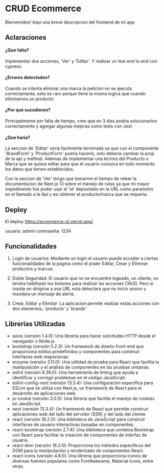 # CRUD Ecommerce

Bienvenidos! Aqui una breve descripcion del frontend de mi app


## Aclaraciones

#### ¿Que falta?

Implementar dos acciones, 'Ver' y 'Editar'. Y realizar un test end to end con cypress.

#### ¿Errores detectados?

Cuando se intenta eliminar una marca la peticion no se ejecuta correctamente, esto es raro porque tiene la misma logica que cuando eliminamos un producto

#### ¿Por qué sucedieron?
Principalmente por falta de tiempo, creo que en 3 dias podria solucionarlos correctamente y agregar algunas mejoras como tests con Jest.

#### ¿Que haria?
La seccion de 'Editar' seria facilmente terminada ya que con el componente 'BrandForm' y 'ProductForm' podria hacerlo, solo deberia cambiar la prop de la api y method. Ademas de implementar una lectora del Producto o Marca que se quiera editar para que el usuario conozca en todo momento los datos que tienen establecidos.

Con la seccion de 'Ver' tengo que tomarme el tiempo de releer la documentacion de Next.js 13 sobre el manejo de rutas ya que mi mayor impedimento fue poder usar el 'id' depositado en la URL como parametro en el llamado a la Api y así obtener el producto/marca que se requeria.


## Deploy

El deploy https://ecommerce-st.vercel.app/

usuario: admin
contraseña: 1234
    
## Funcionalidades

1) Login de usuarios: Mediante un login el usuario puede acceder a ciertas funcionalidades de la pagina como el poder Editar, Crear y Eliminar productos y marcas.

2) Doble Seguridad: El usuario que no se encuentre logeado, un cliente, no tendra habilitado los botones para realizar las acciones CRUD. Pero si insiste en dirigirse a esa URL esta detectara que no inicio sesion y mandara un mensaje de alerta.

3) Crear, Editar y Elimitar: La aplicacion permite realizar estas acciones con dos elementos, 'products' y 'brands'



## Librerias Utilizadas

- axios (versión 1.4.0): Una librería para hacer solicitudes HTTP desde el navegador o Node.js.
- bootstrap (versión 5.2.3): Un framework de diseño front-end que proporciona estilos predefinidos y componentes para construir interfaces web responsivas.
- enzyme (versión 3.11.0): Una utilidad de prueba para React que facilita la manipulación y el análisis de componentes en las pruebas unitarias.
- eslint (versión 8.39.0): Una herramienta de linting que ayuda a identificar y corregir problemas en el código JavaScript.
- eslint-config-next (versión 13.3.4): Una configuración específica para ESLint que se utiliza con Next.js, un framework de React para el desarrollo de aplicaciones web.
- js-cookie (versión 3.0.5): Una librería que facilita el manejo de cookies en JavaScript.
- next (versión 13.3.4): Un framework de React que permite construir aplicaciones web del lado del servidor (SSR) y del lado del cliente.
- react (versión 18.2.0): Una biblioteca de JavaScript para construir interfaces de usuario interactivas basadas en componentes.
- react-bootstrap (versión 2.7.4): Una biblioteca que combina Bootstrap con React para facilitar la creación de componentes de interfaz de usuario.
- react-dom (versión 18.2.0): Proporciona los métodos específicos del DOM para la manipulación y renderizado de componentes React.
- react-icons (versión 4.8.0): Una librería que proporciona iconos de diversas fuentes populares como FontAwesome, Material Icons, entre otras.

